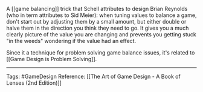 A [[game balancing]] trick that Schell attributes to design Brian Reynolds (who in term attributes to Sid Meier): when tuning values to balance a game, don't start out by adjusting them by a small amount, but either double or halve them in the direction you think they need to go. It gives you a much clearly picture of the value you are changing and prevents you getting stuck "in the weeds" wondering if the value had an effect. 

Since it a technique for problem solving game balance issues, it's related to [[Game Design is Problem Solving]].

---

Tags: #GameDesign
Reference: [[The Art of Game Design - A Book of Lenses (2nd Edition)]]